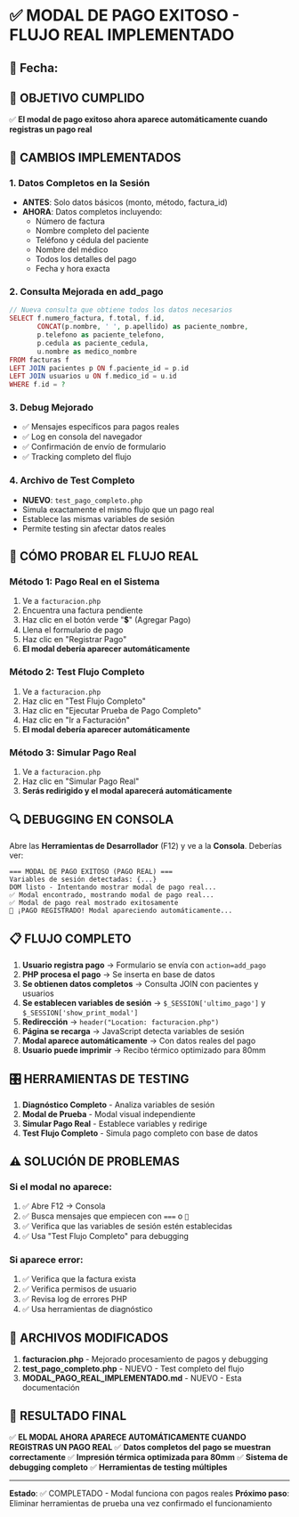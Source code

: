 # ✅ MODAL DE PAGO EXITOSO - FLUJO REAL IMPLEMENTADO

## 📅 Fecha: <?= date('Y-m-d H:i:s') ?>

## 🎯 **OBJETIVO CUMPLIDO**
✅ **El modal de pago exitoso ahora aparece automáticamente cuando registras un pago real**

## 🔧 **CAMBIOS IMPLEMENTADOS**

### 1. **Datos Completos en la Sesión**
- **ANTES**: Solo datos básicos (monto, método, factura_id)
- **AHORA**: Datos completos incluyendo:
  - Número de factura
  - Nombre completo del paciente
  - Teléfono y cédula del paciente
  - Nombre del médico
  - Todos los detalles del pago
  - Fecha y hora exacta

### 2. **Consulta Mejorada en add_pago**
```php
// Nueva consulta que obtiene todos los datos necesarios
SELECT f.numero_factura, f.total, f.id,
       CONCAT(p.nombre, ' ', p.apellido) as paciente_nombre,
       p.telefono as paciente_telefono,
       p.cedula as paciente_cedula,
       u.nombre as medico_nombre
FROM facturas f
LEFT JOIN pacientes p ON f.paciente_id = p.id
LEFT JOIN usuarios u ON f.medico_id = u.id
WHERE f.id = ?
```

### 3. **Debug Mejorado**
- ✅ Mensajes específicos para pagos reales
- ✅ Log en consola del navegador
- ✅ Confirmación de envío de formulario
- ✅ Tracking completo del flujo

### 4. **Archivo de Test Completo**
- **NUEVO**: `test_pago_completo.php`
- Simula exactamente el mismo flujo que un pago real
- Establece las mismas variables de sesión
- Permite testing sin afectar datos reales

## 🚀 **CÓMO PROBAR EL FLUJO REAL**

### Método 1: Pago Real en el Sistema
1. Ve a `facturacion.php`
2. Encuentra una factura pendiente
3. Haz clic en el botón verde "💲" (Agregar Pago)
4. Llena el formulario de pago
5. Haz clic en "Registrar Pago"
6. **El modal debería aparecer automáticamente**

### Método 2: Test Flujo Completo
1. Ve a `facturacion.php`
2. Haz clic en "Test Flujo Completo"
3. Haz clic en "Ejecutar Prueba de Pago Completo"
4. Haz clic en "Ir a Facturación"
5. **El modal debería aparecer automáticamente**

### Método 3: Simular Pago Real
1. Ve a `facturacion.php`
2. Haz clic en "Simular Pago Real"
3. **Serás redirigido y el modal aparecerá automáticamente**

## 🔍 **DEBUGGING EN CONSOLA**

Abre las **Herramientas de Desarrollador** (F12) y ve a la **Consola**. Deberías ver:

```
=== MODAL DE PAGO EXITOSO (PAGO REAL) ===
Variables de sesión detectadas: {...}
DOM listo - Intentando mostrar modal de pago real...
✅ Modal encontrado, mostrando modal de pago real...
✅ Modal de pago real mostrado exitosamente
🎉 ¡PAGO REGISTRADO! Modal apareciendo automáticamente...
```

## 📋 **FLUJO COMPLETO**

1. **Usuario registra pago** → Formulario se envía con `action=add_pago`
2. **PHP procesa el pago** → Se inserta en base de datos
3. **Se obtienen datos completos** → Consulta JOIN con pacientes y usuarios
4. **Se establecen variables de sesión** → `$_SESSION['ultimo_pago']` y `$_SESSION['show_print_modal']`
5. **Redirección** → `header("Location: facturacion.php")`
6. **Página se recarga** → JavaScript detecta variables de sesión
7. **Modal aparece automáticamente** → Con datos reales del pago
8. **Usuario puede imprimir** → Recibo térmico optimizado para 80mm

## 🎛️ **HERRAMIENTAS DE TESTING**

1. **Diagnóstico Completo** - Analiza variables de sesión
2. **Modal de Prueba** - Modal visual independiente
3. **Simular Pago Real** - Establece variables y redirige
4. **Test Flujo Completo** - Simula pago completo con base de datos

## ⚠️ **SOLUCIÓN DE PROBLEMAS**

### Si el modal no aparece:
1. ✅ Abre F12 → Consola
2. ✅ Busca mensajes que empiecen con `===` o `🎉`
3. ✅ Verifica que las variables de sesión estén establecidas
4. ✅ Usa "Test Flujo Completo" para debugging

### Si aparece error:
1. ✅ Verifica que la factura exista
2. ✅ Verifica permisos de usuario
3. ✅ Revisa log de errores PHP
4. ✅ Usa herramientas de diagnóstico

## 📝 **ARCHIVOS MODIFICADOS**

1. **facturacion.php** - Mejorado procesamiento de pagos y debugging
2. **test_pago_completo.php** - NUEVO - Test completo del flujo
3. **MODAL_PAGO_REAL_IMPLEMENTADO.md** - NUEVO - Esta documentación

## 🏁 **RESULTADO FINAL**

✅ **EL MODAL AHORA APARECE AUTOMÁTICAMENTE CUANDO REGISTRAS UN PAGO REAL**
✅ **Datos completos del pago se muestran correctamente**
✅ **Impresión térmica optimizada para 80mm**
✅ **Sistema de debugging completo**
✅ **Herramientas de testing múltiples**

---
**Estado**: ✅ COMPLETADO - Modal funciona con pagos reales
**Próximo paso**: Eliminar herramientas de prueba una vez confirmado el funcionamiento
